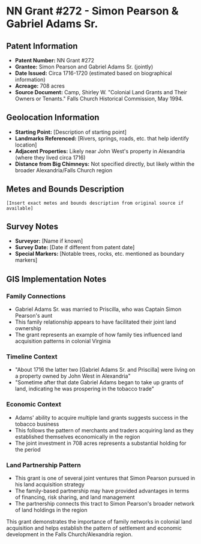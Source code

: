 # NN Grant #272 - Simon Pearson & Gabriel Adams Sr.

## Patent Information
- **Patent Number:** NN Grant #272
- **Grantee:** Simon Pearson and Gabriel Adams Sr. (jointly)
- **Date Issued:** Circa 1716-1720 (estimated based on biographical information)
- **Acreage:** 708 acres
- **Source Document:** Camp, Shirley W. "Colonial Land Grants and Their Owners or Tenants." Falls Church Historical Commission, May 1994.

## Geolocation Information
- **Starting Point:** [Description of starting point]
- **Landmarks Referenced:** [Rivers, springs, roads, etc. that help identify location]
- **Adjacent Properties:** Likely near John West's property in Alexandria (where they lived circa 1716)
- **Distance from Big Chimneys:** Not specified directly, but likely within the broader Alexandria/Falls Church region

## Metes and Bounds Description
```
[Insert exact metes and bounds description from original source if available]
```

## Survey Notes
- **Surveyor:** [Name if known]
- **Survey Date:** [Date if different from patent date]
- **Special Markers:** [Notable trees, rocks, etc. mentioned as boundary markers]

## GIS Implementation Notes

### Family Connections
- Gabriel Adams Sr. was married to Priscilla, who was Captain Simon Pearson's aunt
- This family relationship appears to have facilitated their joint land ownership
- The grant represents an example of how family ties influenced land acquisition patterns in colonial Virginia

### Timeline Context
- "About 1716 the latter two [Gabriel Adams Sr. and Priscilla] were living on a property owned by John West in Alexandria"
- "Sometime after that date Gabriel Adams began to take up grants of land, indicating he was prospering in the tobacco trade"

### Economic Context
- Adams' ability to acquire multiple land grants suggests success in the tobacco business
- This follows the pattern of merchants and traders acquiring land as they established themselves economically in the region
- The joint investment in 708 acres represents a substantial holding for the period

### Land Partnership Pattern
- This grant is one of several joint ventures that Simon Pearson pursued in his land acquisition strategy
- The family-based partnership may have provided advantages in terms of financing, risk sharing, and land management
- The partnership connects this tract to Simon Pearson's broader network of land holdings in the region

This grant demonstrates the importance of family networks in colonial land acquisition and helps establish the pattern of settlement and economic development in the Falls Church/Alexandria region. 